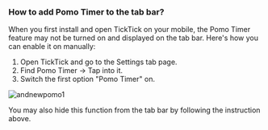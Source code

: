 ### How to add Pomo Timer to the tab bar?

When you first install and open TickTick on your mobile, the Pomo Timer feature may not be turned on and displayed on the tab bar. Here's how you can enable it on manually:

1. Open TickTick and go to the Settings tab page.
2. Find Pomo Timer -> Tap into it.
3. Switch the first option "Pomo Timer" on.

![andnewpomo1](../../../images/ticktick-android-app/pomo-timer/andnewpomo1.jpg)

You may also hide this function from the tab bar by following the instruction above.


